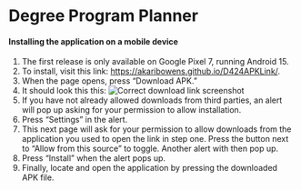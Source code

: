 # Degree Program Planner

#### Installing the application on a mobile device
1. The first release is only available on Google Pixel 7, running Android 15.
2. To install, visit this link: https://akaribowens.github.io/D424APKLink/.
3. When the page opens, press “Download APK.”
4. It should look this this: ![Correct download link screenshot](https://github.com/user-attachments/assets/b85a7ead-12d1-4c92-aa37-bc681bc7d703)
5. If you have not already allowed downloads from third parties, an alert will pop up asking for your permission to allow installation.
6. Press “Settings” in the alert.
7. This next page will ask for your permission to allow downloads from the application you used to open the link in step one. Press the button next to “Allow from this source” to toggle. Another alert with then pop up.
8. Press “Install” when the alert pops up.
9. Finally, locate and open the application by pressing the downloaded APK file.



